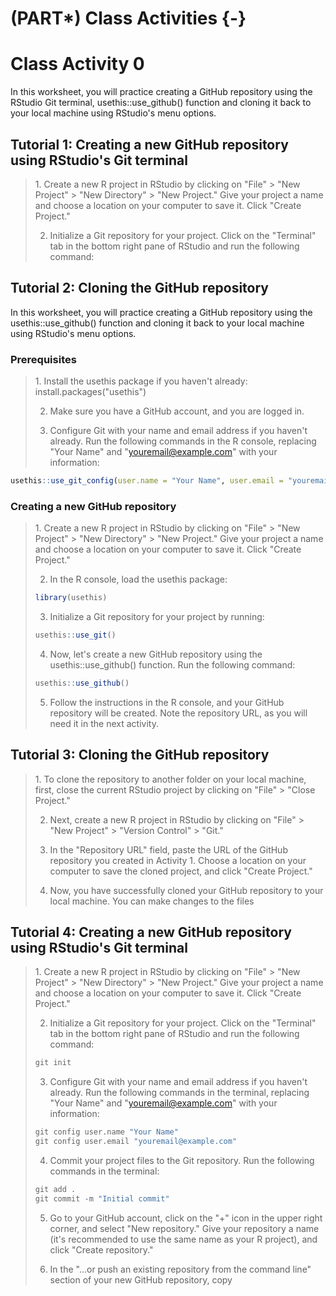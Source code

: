 # (PART\*) Class Activities {-}

# Class Activity 0

In this worksheet, you will practice creating a GitHub repository using the RStudio Git terminal, usethis::use_github() function and cloning it back to your local machine using RStudio's menu options.

## Tutorial 1: Creating a new GitHub repository using RStudio's Git terminal

<blockquote>
1. Create a new R project in RStudio by clicking on "File" > "New Project" > "New Directory" > "New Project." Give your project a name and choose a location on your computer to save it. Click "Create Project."

2. Initialize a Git repository for your project. Click on the "Terminal" tab in the bottom right pane of RStudio and run the following command:
</blockquote>

## Tutorial 2: Cloning the GitHub repository

In this worksheet, you will practice creating a GitHub repository using the usethis::use_github() function and cloning it back to your local machine using RStudio's menu options.


### Prerequisites

<blockquote>
1. Install the usethis package if you haven't already: install.packages("usethis")

2. Make sure you have a GitHub account, and you are logged in.

3. Configure Git with your name and email address if you haven't already. Run the following commands in the R console, replacing "Your Name" and "youremail@example.com" with your information:
</blockquote>


```r
usethis::use_git_config(user.name = "Your Name", user.email = "youremail@example.com")
```

### Creating a new GitHub repository

<blockquote> 
1.  Create a new R project in RStudio by clicking on "File" > "New Project" > "New Directory" > "New Project." Give your project a name and choose a location on your computer to save it. Click "Create Project."

2. In the R console, load the usethis package:

```r
library(usethis)
```

3. Initialize a Git repository for your project by running:


```r
usethis::use_git()
```


4. Now, let's create a new GitHub repository using the usethis::use_github() function. Run the following command:


```r
usethis::use_github()
```


5. Follow the instructions in the R console, and your GitHub repository will be created. Note the repository URL, as you will need it in the next activity.

</blockquote>


## Tutorial 3: Cloning the GitHub repository

<blockquote>
1. To clone the repository to another folder on your local machine, first, close the current RStudio project by clicking on "File" > "Close Project."

2. Next, create a new R project in RStudio by clicking on "File" > "New Project" > "Version Control" > "Git."

3. In the "Repository URL" field, paste the URL of the GitHub repository you created in Activity 1. Choose a location on your computer to save the cloned project, and click "Create Project."

4. Now, you have successfully cloned your GitHub repository to your local machine. You can make changes to the files
</blockquote>



## Tutorial 4: Creating a new GitHub repository using RStudio's Git terminal

<blockquote>
1. Create a new R project in RStudio by clicking on "File" > "New Project" > "New Directory" > "New Project." Give your project a name and choose a location on your computer to save it. Click "Create Project."

2. Initialize a Git repository for your project. Click on the "Terminal" tab in the bottom right pane of RStudio and run the following command:


```r
git init
```

3. Configure Git with your name and email address if you haven't already. Run the following commands in the terminal, replacing "Your Name" and "youremail@example.com" with your information:


```r
git config user.name "Your Name"
git config user.email "youremail@example.com"
```

4. Commit your project files to the Git repository. Run the following commands in the terminal:


```r
git add .
git commit -m "Initial commit"
```

5. Go to your GitHub account, click on the "+" icon in the upper right corner, and select "New repository." Give your repository a name (it's recommended to use the same name as your R project), and click "Create repository."

6. In the "…or push an existing repository from the command line" section of your new GitHub repository, copy

</blockquote>

